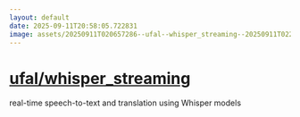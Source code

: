 ```yaml
---
layout: default
date: 2025-09-11T20:58:05.722831
image: assets/20250911T020657286--ufal--whisper_streaming--20250911T022237840--cropped.png
---
```


# [ufal/whisper_streaming](https://github.com/ufal/whisper_streaming)

real-time speech-to-text and translation using Whisper models
